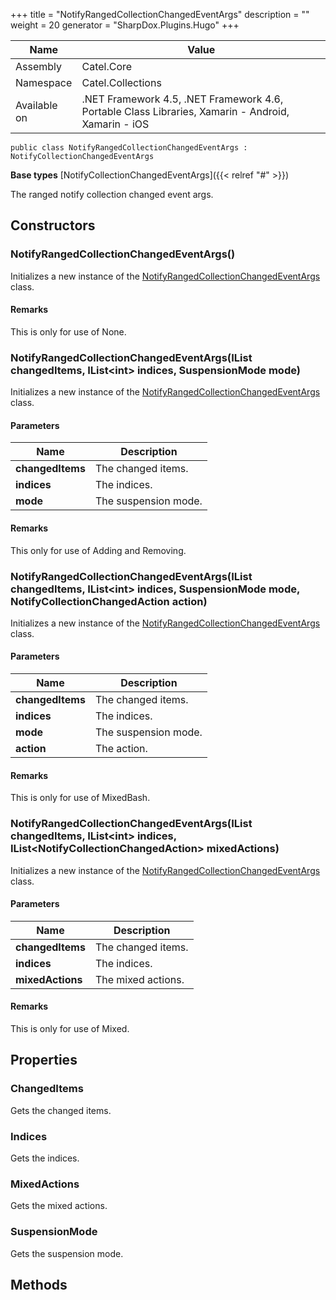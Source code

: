 

+++
title = "NotifyRangedCollectionChangedEventArgs" 
description = ""
weight = 20
generator = "SharpDox.Plugins.Hugo"
+++

Name|Value
---|---
Assembly|Catel.Core
Namespace|Catel.Collections
Available on|.NET Framework 4.5, .NET Framework 4.6, Portable Class Libraries, Xamarin - Android, Xamarin - iOS

```
public class NotifyRangedCollectionChangedEventArgs : NotifyCollectionChangedEventArgs
```

**Base types**
[NotifyCollectionChangedEventArgs]({{< relref "#" >}})

The ranged notify collection changed event args.

## Constructors

### NotifyRangedCollectionChangedEventArgs()

Initializes a new instance of the [NotifyRangedCollectionChangedEventArgs](#) class.

#### Remarks

This is only for use of None.

### NotifyRangedCollectionChangedEventArgs(IList changedItems, IList&lt;int&gt; indices, SuspensionMode mode)

Initializes a new instance of the [NotifyRangedCollectionChangedEventArgs](#) class.

#### Parameters

Name|Description
---|---
**changedItems**|The changed items.
**indices**|The indices.
**mode**|The suspension mode.

#### Remarks

This only for use of Adding and Removing.

### NotifyRangedCollectionChangedEventArgs(IList changedItems, IList&lt;int&gt; indices, SuspensionMode mode, NotifyCollectionChangedAction action)

Initializes a new instance of the [NotifyRangedCollectionChangedEventArgs](#) class.

#### Parameters

Name|Description
---|---
**changedItems**|The changed items.
**indices**|The indices.
**mode**|The suspension mode.
**action**|The action.

#### Remarks

This is only for use of MixedBash.

### NotifyRangedCollectionChangedEventArgs(IList changedItems, IList&lt;int&gt; indices, IList&lt;NotifyCollectionChangedAction&gt; mixedActions)

Initializes a new instance of the [NotifyRangedCollectionChangedEventArgs](#) class.

#### Parameters

Name|Description
---|---
**changedItems**|The changed items.
**indices**|The indices.
**mixedActions**|The mixed actions.

#### Remarks

This is only for use of Mixed.

## Properties

### ChangedItems

Gets the changed items.

### Indices

Gets the indices.

### MixedActions

Gets the mixed actions.

### SuspensionMode

Gets the suspension mode.

## Methods

